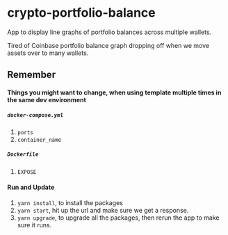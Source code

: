# crypto-portfolio-balance
App to display line graphs of portfolio balances across multiple wallets. 

Tired of Coinbase portfolio balance graph dropping off when we move assets over to 
many wallets. 

## Remember
#### Things you might want to change, when using template multiple times in the same dev environment
##### `docker-compose.yml`
1. `ports`
1. `container_name`
##### `Dockerfile`
1. `EXPOSE`
#### Run and Update
1. `yarn install`, to install the packages
1. `yarn start`, hit up the url and make sure we get a response.
1. `yarn upgrade`, to upgrade all the packages, then rerun the app to make sure it runs.